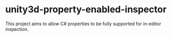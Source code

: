 unity3d-property-enabled-inspector
==================================

This project aims to allow C# properties to be fully supported for in-editor inspection.
